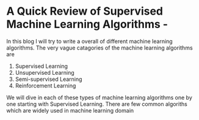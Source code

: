 # **A Quick Review of Supervised Machine Learning Algorithms** - 

In this blog I will try to write a overall of different machine learning algorithms. The very vague catagories of the machine learning algorithms are 
1. Supervised Learning
2. Unsupervised Learning
3. Semi-supervised Learning 
4. Reinforcement Learning

We will dive in each of these types of machine learning algorithms one by one starting with Supervised Learning. There are few common algoriths which are widely used in machine learning domain
